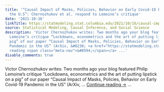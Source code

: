 ```yaml
---
title: '“Causal Impact of Masks, Policies, Behavior on Early Covid-19 Pandemic in
  the U.S”: Chernozhukov et al. respond to Lemoine’s critique'
date: '2021-10-16'
linkTitle: https://statmodeling.stat.columbia.edu/2021/10/16/causal-impact-of-masks-policies-behavior-on-early-covid-19-pandemic-in-the-u-s-chernozhukov-et-al-respond-to-lemoines-critique/
source: Statistical Modeling, Causal Inference, and Social Science
description: 'Victor Chernozhukov writes: Two months ago your blog featured Philip
  Lemoine’s critique “Lockdowns, econometrics and the art of putting lipstick on a
  pig” of our paper “Causal Impact of Masks, Policies, Behavior on Early Covid-19
  Pandemic in the US” (ArXiv, &#8230; <a href="https://statmodeling.stat.columbia.edu/2021/10/16/causal-impact-of-masks-policies-behavior-on-early-covid-19-pandemic-in-the-u-s-chernozhukov-et-al-respond-to-lemoines-critique/">Continue
  reading <span class="meta-nav">&#8594;</span></a> ...'
disable_comments: true
---
```

Victor Chernozhukov writes: Two months ago your blog featured Philip Lemoine’s critique “Lockdowns, econometrics and the art of putting lipstick on a pig” of our paper “Causal Impact of Masks, Policies, Behavior on Early Covid-19 Pandemic in the US” (ArXiv, &#8230; <a href="https://statmodeling.stat.columbia.edu/2021/10/16/causal-impact-of-masks-policies-behavior-on-early-covid-19-pandemic-in-the-u-s-chernozhukov-et-al-respond-to-lemoines-critique/">Continue reading <span class="meta-nav">&#8594;</span></a> ...